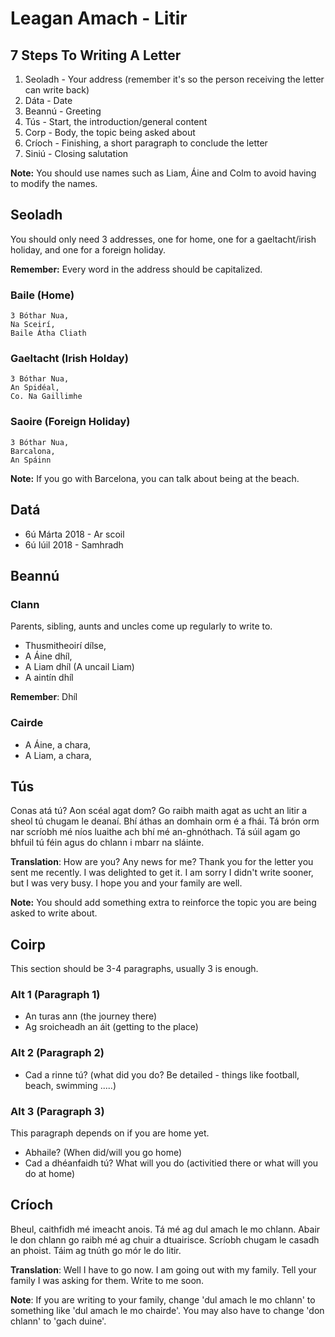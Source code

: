 # Leagan Amach - Litir

## 7 Steps To Writing A Letter

1. Seoladh - Your address (remember it's so the person receiving the letter can write back)
2. Dáta - Date
3. Beannú - Greeting 
4. Tús - Start, the introduction/general content
5. Corp - Body, the topic being asked about
6. Críoch - Finishing, a short paragraph to conclude the letter
7. Siniú - Closing salutation

**Note:** You should use names such as Liam, Áine and Colm to avoid having to modify the names.

## Seoladh

You should only need 3 addresses, one for home, one for a gaeltacht/irish holiday, and one for a foreign holiday.

**Remember:** Every word in the address should be capitalized.

### Baile (Home)

```
3 Bóthar Nua,
Na Sceirí,
Baile Átha Cliath
```

### Gaeltacht (Irish Holday)

```
3 Bóthar Nua,
An Spidéal,
Co. Na Gaillimhe
```

### Saoire (Foreign Holiday)

```
3 Bóthar Nua,
Barcalona,
An Spáinn
```

**Note:** If you go with Barcelona, you can talk about being at the beach.

## Datá

- 6ú Márta 2018 - Ar scoil
- 6ú Iúil 2018 - Samhradh


## Beannú

### Clann

Parents, sibling, aunts and uncles come up regularly to write to.

- Thusmitheoirí dílse,
- A Áine dhíl,
- A Liam dhíl (A uncail Liam)
- A aintín dhíl

**Remember**: Dhíl

### Cairde

* A Áine, a chara,
* A Liam, a chara,

## Tús

Conas atá tú? Aon scéal agat dom? Go raibh maith agat as ucht an litir a sheol tú chugam le deanaí. Bhí áthas an domhain orm é a fhái. Tá brón orm nar scríobh mé níos luaithe ach bhí mé an-ghnóthach. Tá súil agam go bhfuil tú féin agus do chlann i mbarr na sláinte.



**Translation**: How are you? Any news for me? Thank you for the letter you sent me recently. I was delighted to get it. I am sorry I didn't write sooner, but I was very busy. I hope you and your family are well.

**Note:** You should add something extra to reinforce the topic you are being asked to write about.

## Coirp

This section should be 3-4 paragraphs, usually 3 is enough.

### Alt 1 (Paragraph 1)

- An turas ann (the journey there)
- Ag sroicheadh an áit (getting to the place)

### Alt 2 (Paragraph 2)

- Cad a rinne tú? (what did you do? Be detailed - things like football, beach, swimming .....)

### Alt 3 (Paragraph 3)

This paragraph depends on if you are home yet.

- Abhaile? (When did/will you go home)
- Cad a dhéanfaidh tú? What will you do (activitied there or what will you do at home)

## Críoch

Bheul, caithfidh mé imeacht anois. Tá mé ag dul amach le mo chlann. Abair le don chlann go raibh mé ag chuir a dtuairisce. Scríobh chugam le casadh an phoist. Táim ag tnúth go mór le do litir.

**Translation**: Well I have to go now. I am going out with my family. Tell your family I was asking for them. Write to me soon.

**Note**: If you are writing to your family, change 'dul amach le mo chlann' to something like 'dul amach le mo chairde'. You may also have to change 'don chlann' to 'gach duine'.